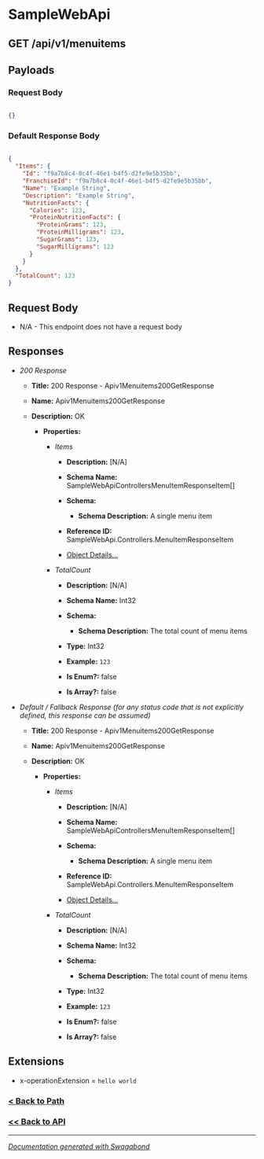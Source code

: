 
# SampleWebApi

## GET /api/v1/menuitems


## Payloads

### Request Body

```json

{}

```

### Default Response Body
```json

{
  "Items": {
    "Id": "f9a7b8c4-0c4f-46e1-b4f5-d2fe9e5b35bb",
    "FranchiseId": "f9a7b8c4-0c4f-46e1-b4f5-d2fe9e5b35bb",
    "Name": "Example String",
    "Description": "Example String",
    "NutritionFacts": {
      "Calories": 123,
      "ProteinNutritionFacts": {
        "ProteinGrams": 123,
        "ProteinMilligrams": 123,
        "SugarGrams": 123,
        "SugarMilligrams": 123
      }
    }
  },
  "TotalCount": 123
}

```










## Request Body


* N/A - This endpoint does not have a request body


## Responses

* *200 Response*
    * **Title:** 200 Response - Apiv1Menuitems200GetResponse
    * **Name:** Apiv1Menuitems200GetResponse
    * **Description:** OK
     
        * **Properties:**
        
            * *Items*
                * **Description:** [N/A]
                * **Schema Name:** SampleWebApiControllersMenuItemResponseItem[]
                * **Schema:** 
                    * **Schema Description:** A single menu item
 
                * **Reference ID:** SampleWebApi.Controllers.MenuItemResponseItem
                * [Object Details...](../schema/SampleWebApiControllersMenuItemResponseItem.md)
            
        
            * *TotalCount*
                * **Description:** [N/A]
                * **Schema Name:** Int32
                * **Schema:** 
                    * **Schema Description:** The total count of menu items
 
                * **Type:** Int32
                * **Example:** `123`
                * **Is Enum?:** false
                * **Is Array?:** false
            
         
         

* *Default / Fallback Response (for any status code that is not explicitly defined, this response can be assumed)*
    * **Title:** 200 Response - Apiv1Menuitems200GetResponse
    * **Name:** Apiv1Menuitems200GetResponse
    * **Description:** OK
     
        * **Properties:**
        
            * *Items*
                * **Description:** [N/A]
                * **Schema Name:** SampleWebApiControllersMenuItemResponseItem[]
                * **Schema:** 
                    * **Schema Description:** A single menu item
 
                * **Reference ID:** SampleWebApi.Controllers.MenuItemResponseItem
                * [Object Details...](../schema/SampleWebApiControllersMenuItemResponseItem.md)
            
        
            * *TotalCount*
                * **Description:** [N/A]
                * **Schema Name:** Int32
                * **Schema:** 
                    * **Schema Description:** The total count of menu items
 
                * **Type:** Int32
                * **Example:** `123`
                * **Is Enum?:** false
                * **Is Array?:** false
            
         
         


## Extensions
* x-operationExtension = `hello world`





### [< Back to Path](../Paths/Apiv1Menuitems.md)
### [<< Back to API](../SampleWebApi.Readme.md)

*** 

*[Documentation generated with Swagabond](https://github.com/jordanbleu/swagabond)*

